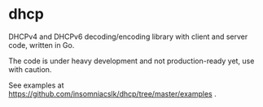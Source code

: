 # dhcp

DHCPv4 and DHCPv6 decoding/encoding library with client and server code, written in Go.

The code is under heavy development and not production-ready yet, use with caution.

See examples at https://github.com/insomniacslk/dhcp/tree/master/examples .
